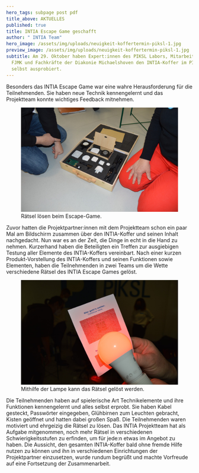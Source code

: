 ```yaml
---
hero_tags: subpage post pdf
title_above: AKTUELLES
published: true
title: INTIA Escape Game geschafft
author: " INTIA Team"
hero_image: /assets/img/uploads/neuigkeit-koffertermin-piksl-1.jpg
preview_image: /assets/img/uploads/neuigkeit-koffertermin-piksl-1.jpg
subtitle: Am 29. Oktober haben Expert:innen des PIKSL Labors, Mitarbeitende der
  FJMK und Fachkräfte der Diakonie Michaelshoven den INTIA-Koffer im PIKSL Labor Köln
  selbst ausprobiert.
---
```


Besonders das INTIA Escape Game war eine wahre Herausforderung für die Teilnehmenden. Sie haben neue Technik kennengelernt und das Projektteam konnte wichtiges Feedback mitnehmen.

<figure>
    <img src="/assets/img/uploads/neuigkeit-koffertermin-piksl-1.jpg" alt="Beim Escape-Game werden Kabel gesteckt und Passwörter eingegeben." class="content_image">
    <figcaption>Rätsel lösen beim Escape-Game.</figcaption>
</figure>

Zuvor hatten die Projektpartner:innen mit dem Projektteam schon ein paar Mal am Bildschirm zusammen über den INTIA-Koffer und seinen Inhalt nachgedacht. Nun war es an der Zeit, die Dinge in echt in die Hand zu nehmen. Kurzerhand haben die Beteiligten ein Treffen zur ausgiebigen Testung aller Elemente des INTIA-Koffers vereinbart. Nach einer kurzen Produkt-Vorstellung des INTIA-Koffers und seinen Funktionen sowie Elementen, haben die Teilnehmenden in zwei Teams um die Wette verschiedene Rätsel des INTIA Escape Games gelöst.

<figure>
    <img src="/assets/img/uploads/neuigkeit-koffertermin-piksl-3.jpg" alt="Die Lampe muss an den Text gehalten werden, um das Rätsel zu lösen." class="content_image">
    <figcaption>Mithilfe der Lampe kann das Rätsel gelöst werden.</figcaption>
</figure>

Die Teilnehmenden haben auf spielerische Art Technikelemente und ihre Funktionen kennengelernt und alles selbst erprobt. Sie haben Kabel gesteckt, Passwörter eingegeben, Glühbirnen zum Leuchten gebracht, Kisten geöffnet und hatten dabei großen Spaß. Die Teilnehmenden waren motiviert und ehrgeizig die Rätsel zu lösen. Das INTIA Projektteam hat als Aufgabe mitgenommen, noch mehr Rätsel in verschiedenen Schwierigkeitsstufen zu erfinden, um für jede:n etwas im Angebot zu haben. Die Aussicht, den gesamten INTIA-Koffer bald ohne fremde Hilfe nutzen zu können und ihn in verschiedenen Einrichtungen der Projektpartner einzusetzen, wurde rundum begrüßt und machte Vorfreude auf eine Fortsetzung der Zusammenarbeit.
